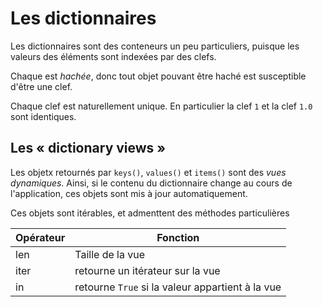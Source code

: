 # Les dictionnaires

Les dictionnaires sont des conteneurs un peu particuliers, puisque les valeurs des éléments sont indexées par des clefs.

Chaque est _hachée_, donc tout objet pouvant être haché est susceptible d'être une clef.

Chaque clef est naturellement unique. En particulier la clef `1` et la clef `1.0` sont identiques.


## Les « dictionary views »

Les objetx retournés par `keys()`, `values()` et `items()` sont des _vues dynamiques_. Ainsi, si le contenu du dictionnaire change au cours de l'application, ces objets sont mis à jour automatiquement.

Ces objets sont itérables, et admenttent des méthodes particulières

Opérateur | Fonction
------- | --------
len | Taille de la vue 
iter |  retourne un itérateur sur la vue
in | retourne `True` si la valeur appartient à la vue

